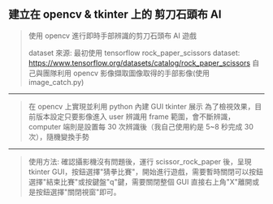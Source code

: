 ## 建立在 opencv & tkinter 上的 剪刀石頭布 AI ##
> 使用 opencv 進行即時手部辨識的剪刀石頭布 AI 遊戲
>
> dataset 來源:
> 最初使用 tensorflow rock_paper_scissors dataset: https://www.tensorflow.org/datasets/catalog/rock_paper_scissors
> 自己與團隊利用 opencv 影像擷取圖像取得的手部影像(使用 image_catch.py)
>
----------
>
> 在 opencv 上實現並利用 python 內建 GUI tkinter 展示
> 為了檢視效果，目前版本設定只要影像進入 user 辨識用 frame 範圍，會不斷辨識， computer 端則是設置每 30 次辨識後（我自己使用約是 5~8 秒完成 30 次），隨機變換手勢
> 
----------
> 使用方法:
> 確認攝影機沒有問題後，運行 scissor_rock_paper 後，呈現 tkinter GUI，按鈕選擇"猜拳比賽"，開始進行遊戲，需要暫時關閉可以按鈕選擇"結束比賽"或按鍵盤"q"鍵，需要關閉整個 GUI 直接右上角"X"離開或是按鈕選擇"關閉視窗"即可。
